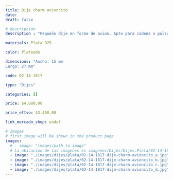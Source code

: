 ```yaml
---
title: Dije charm avioncito
date: 
draft: false

# descripcion
description : "Pequeño dije en forma de avión. Apto para cadena o pulsera."

materials: Plata 925

color: Plateado

dimensions: "Ancho: 15 mm 
Largo: 27 mm"

code: 02-14-1817

type: "Dijes"

categories: []

price: $4.080,00

price_eftvo: $3.468,00

link_mercado_shop: undef

# Images
# first image will be shown in the product page
images:
  # - image: "images/path_to_image"
  # La ubicacion de las imagenes es imagenes/Dijes/Dijes.Plata/02-14-1817-dije-charm-avioncito
  - image: "./images/dijes/plata/02-14-1817-dije-charm-avioncito_a.jpg"
  - image: "./images/dijes/plata/02-14-1817-dije-charm-avioncito_b.jpg"
  - image: "./images/dijes/plata/02-14-1817-dije-charm-avioncito_c.jpg"
  - image: "./images/dijes/plata/02-14-1817-dije-charm-avioncito_d.jpg"
---
```

